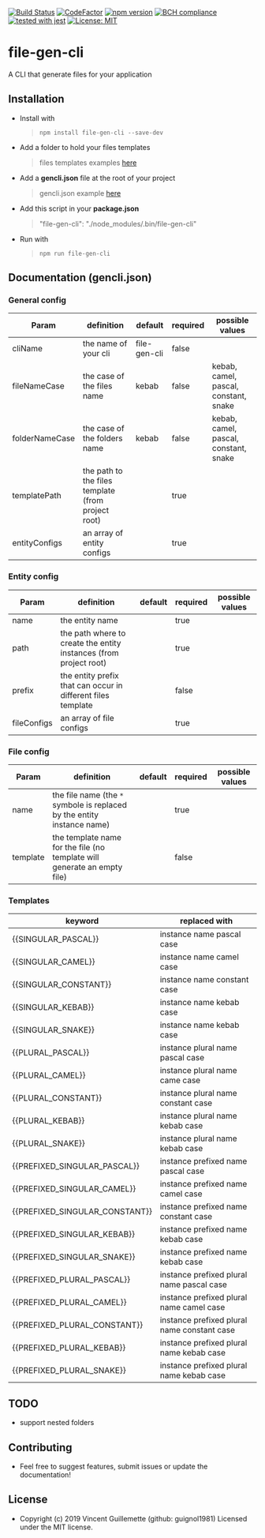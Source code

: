 
[![Build Status](https://travis-ci.com/guignol1981/file-gen-cli.svg?branch=master)](https://travis-ci.com/guignol1981/file-gen-cli)
[![CodeFactor](https://www.codefactor.io/repository/github/guignol1981/file-gen-cli/badge)](https://www.codefactor.io/repository/github/guignol1981/file-gen-cli)
[![npm version](https://badge.fury.io/js/file-gen-cli.svg)](https://badge.fury.io/js/file-gen-cli)
[![BCH compliance](https://bettercodehub.com/edge/badge/guignol1981/file-gen-cli?branch=master)](https://bettercodehub.com/)
[![tested with jest](https://img.shields.io/badge/tested_with-jest-99424f.svg)](https://github.com/facebook/jest)
[![License: MIT](https://img.shields.io/badge/License-MIT-yellow.svg)](https://opensource.org/licenses/MIT)

# file-gen-cli

A CLI that generate files for your application

## Installation
 - Install with
 	> `npm install file-gen-cli --save-dev`
 - Add a folder to hold your files templates
	 >  files templates examples [here](https://github.com/guignol1981/file-gen-cli/tree/master/example/cli-templates)
 - Add a **gencli.json** file at the root of your project
	>  gencli.json example [here](https://github.com/guignol1981/file-gen-cli/blob/master/example/gencli.json)
 - Add this script in your **package.json**
 	>  "file-gen-cli": "./node_modules/.bin/file-gen-cli"
 - Run with
 	>  `npm run file-gen-cli`

## Documentation (gencli.json)

### General config
|  Param |  definition  |  default | required | possible values |
|-|-|-|-|-|
|cliName|the name of your cli|file-gen-cli|false|
|fileNameCase|the case of the files name|kebab|false|kebab, camel, pascal, constant, snake|
|folderNameCase|the case of the folders name|kebab|false|kebab, camel, pascal, constant, snake|
|templatePath|the path to the files template (from project root)||true||
|entityConfigs|an array of entity configs||true||

### Entity config
|  Param |  definition  |  default | required | possible values |
|-|-|-|-|-|
|name|the entity name||true||
|path|the path where to create the entity instances (from project root)||true||
|prefix|the entity prefix that can occur in different files template||false||
|fileConfigs|an array of file configs||true||

### File config
|  Param |  definition  |  default | required | possible values |
|-|-|-|-|-|
|name|the file name (the `*` symbole is replaced by the entity instance name)||true||
|template|the template name for the file (no template will generate an empty file)||false||

### Templates

|keyword|replaced with|
|-|-|
|{{SINGULAR_PASCAL}}|instance name pascal case|
|{{SINGULAR_CAMEL}}|instance name camel case|
|{{SINGULAR_CONSTANT}}|instance name constant case|
|{{SINGULAR_KEBAB}}|instance name kebab case|
|{{SINGULAR_SNAKE}}|instance name kebab case|
|{{PLURAL_PASCAL}}|instance plural name pascal case|
|{{PLURAL_CAMEL}}|instance plural name came case|
|{{PLURAL_CONSTANT}}|instance plural name constant case|
|{{PLURAL_KEBAB}}|instance plural name kebab case|
|{{PLURAL_SNAKE}}|instance plural name kebab case|
|{{PREFIXED_SINGULAR_PASCAL}}|instance prefixed name pascal case|
|{{PREFIXED_SINGULAR_CAMEL}}|instance prefixed name camel case|
|{{PREFIXED_SINGULAR_CONSTANT}}|instance prefixed name constant case|
|{{PREFIXED_SINGULAR_KEBAB}}|instance prefixed name kebab case|
|{{PREFIXED_SINGULAR_SNAKE}}|instance prefixed name kebab case|
|{{PREFIXED_PLURAL_PASCAL}}|instance prefixed plural name pascal case|
|{{PREFIXED_PLURAL_CAMEL}}|instance prefixed plural name camel case|
|{{PREFIXED_PLURAL_CONSTANT}}|instance prefixed plural name constant case|
|{{PREFIXED_PLURAL_KEBAB}}|instance prefixed plural name kebab case|
|{{PREFIXED_PLURAL_SNAKE}}|instance prefixed plural name kebab case|

## TODO

- support nested folders

## Contributing

 - Feel free to suggest features, submit issues or update the documentation!

## License

- Copyright (c) 2019 Vincent Guillemette (github: guignol1981) Licensed under the MIT license.

